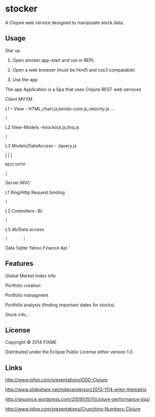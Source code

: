 ﻿# stocker

A Clojure web service designed to manipulate stock data.

## Usage

Star up 

1. Open stocker.app-start and run in REPL

2. Open a web browser (must be html5 and css3 compatable)

3. Use the app

The app
Application is a Spa that uses Clojure REST web services


Client MVVM

L1 - View - HTML,chart.js,kendo-core.js,velocity.js ...

	|

L2 View-Models -knockout.js,linq.js

	|

L3 Models/DataAccess - Jquery.js

|	|	|

    REST/HTTP

	|

Server MVC

L1  Ring/Http Request binding

	|

L2  Controllers- BL

	|

L3  db/Data access 

    |		|

Data Sqlite Yahoo Finance Api
'
## Features

Global Market Index info

Portfolio creation

Portfolio managment 

Portfolio analysis (finding important dates for stocks)

Stock info...

## License

Copyright © 2014 FIXME

Distributed under the Eclipse Public License either version 1.0.


## Links

http://www.infoq.com/presentations/DDD-Clojure

http://www.slideshare.net/mikeranderson/2013-1114-enter-thematrix

http://gnuvince.wordpress.com/2009/05/11/clojure-performance-tips/

http://www.infoq.com/presentations/Crunching-Numbers-Clojure